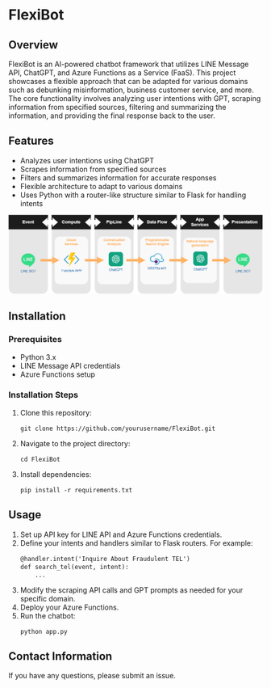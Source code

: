 # FlexiBot

## Overview
FlexiBot is an AI-powered chatbot framework that utilizes LINE Message API, ChatGPT, and Azure Functions as a Service (FaaS). This project showcases a flexible approach that can be adapted for various domains such as debunking misinformation, business customer service, and more. The core functionality involves analyzing user intentions with GPT, scraping information from specified sources, filtering and summarizing the information, and providing the final response back to the user.

## Features
- Analyzes user intentions using ChatGPT
- Scrapes information from specified sources
- Filters and summarizes information for accurate responses
- Flexible architecture to adapt to various domains
- Uses Python with a router-like structure similar to Flask for handling intents

![structure](/images/structure.png)

## Installation
### Prerequisites
- Python 3.x
- LINE Message API credentials
- Azure Functions setup

### Installation Steps
1. Clone this repository:
   ```
   git clone https://github.com/yourusername/FlexiBot.git
   ```
2. Navigate to the project directory:
   ```
   cd FlexiBot
   ```
3. Install dependencies:
   ```
   pip install -r requirements.txt
   ```

## Usage
1. Set up API key for LINE API and Azure Functions credentials.
2. Define your intents and handlers similar to Flask routers. For example:
   ```
   @handler.intent('Inquire About Fraudulent TEL')
   def search_tel(event, intent):
       ...
   ```
3. Modify the scraping API calls and GPT prompts as needed for your specific domain.
4. Deploy your Azure Functions.
5. Run the chatbot:
   ```
   python app.py
   ```

## Contact Information
If you have any questions, please submit an issue.
